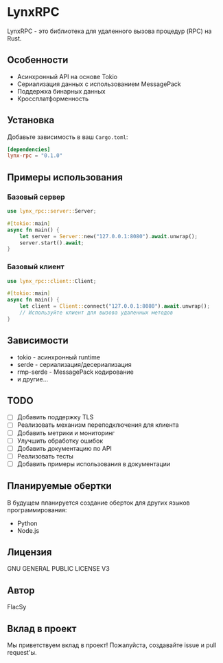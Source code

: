 # LynxRPC

LynxRPC - это библиотека для удаленного вызова процедур (RPC) на Rust.

## Особенности

- Асинхронный API на основе Tokio
- Сериализация данных с использованием MessagePack
- Поддержка бинарных данных
- Кроссплатформенность

## Установка

Добавьте зависимость в ваш `Cargo.toml`:

```toml
[dependencies]
lynx-rpc = "0.1.0"
```

## Примеры использования

### Базовый сервер

```rust
use lynx_rpc::server::Server;

#[tokio::main]
async fn main() {
    let server = Server::new("127.0.0.1:8080").await.unwrap();
    server.start().await;
}
```

### Базовый клиент

```rust
use lynx_rpc::client::Client;

#[tokio::main]
async fn main() {
    let client = Client::connect("127.0.0.1:8080").await.unwrap();
    // Используйте клиент для вызова удаленных методов
}
```

## Зависимости

- tokio - асинхронный runtime
- serde - сериализация/десериализация
- rmp-serde - MessagePack кодирование
- и другие...

## TODO

- [ ] Добавить поддержку TLS
- [ ] Реализовать механизм переподключения для клиента
- [ ] Добавить метрики и мониторинг
- [ ] Улучшить обработку ошибок
- [ ] Добавить документацию по API
- [ ] Реализовать тесты
- [ ] Добавить примеры использования в документации

## Планируемые обертки

В будущем планируется создание оберток для других языков программирования:

- Python
- Node.js

## Лицензия

GNU GENERAL PUBLIC LICENSE V3

## Автор

FlacSy

## Вклад в проект

Мы приветствуем вклад в проект! Пожалуйста, создавайте issue и pull request'ы. 
